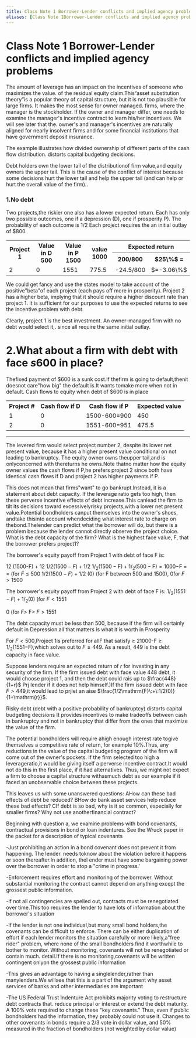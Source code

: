 ```yaml
---
title: Class Note 1 Borrower-Lender conflicts and implied agency problems
aliases: [Class Note 1Borrower-Lender conflicts and implied agency problems]
---
```


# Class Note 1 Borrower-Lender conflicts and implied agency problems

The amount of leverage has an impact on the incentives of someone who maximizes the value. of the residual equity claim.This“asset substitution theory”is a popular theory of capital structure, but it is not too plausible for large firms. It makes the most sense for owner managed. firms, where the manager is the stockholder. If the owner and manager differ, one needs to examine the manager's incentive contract to learn his/her incentives. We will see later that the. owner's and manager's incentives are naturally aligned for nearly insolvent firms and for some financial institutions that have government deposit insurance.

The example illustrates how divided ownership of different parts of the cash flow distribution. distorts capital budgeting decisions.

Debt holders own the lower tail of the distributionof firm value,and equity owners the upper tail. This is the cause of the conflict of interest because some decisions hurt the lower tail and help the upper tail (and can help or hurt the overall value of the firm)..

### 1.No debt

Two projects,the riskier one also has a lower expected return. Each has only two possible outcomes, one if a depression (D), one if prosperity P). The probability of each outcome is 1/2 Each project requires the an initial outlay of $\$800$

<table>
	<tbody>
		<tr>
			<th rowspan="2">Project 1</th>
			<th rowspan="2">Value in D 500</th>
			<th rowspan="2">Value in P 1500</th>
			<th rowspan="2">value 1000</th>
			<th colspan="2">Expected return</th>
		</tr>
		<tr>
			<th>200/800</th>
			<th>$25\%$ =</th>
		</tr>
		<tr>
			<td>2</td>
			<td>0</td>
			<td>1551</td>
			<td>775.5</td>
			<td>-24.5/800</td>
			<td>$=-3.06\%$</td>
		</tr>
	</tbody>
</table>

We could get fancy and use the states model to take account of the positive"beta"of each project (each pays off more in prosperity). Project 2 has a higher beta, implying that it should require a higher discount rate than project 1. It is sufficient for our purposes to use the expected returns to see the incentive problem with debt.

Clearly, project 1 is the best investment. An owner-managed firm with no debt would select it,. since all require the same initial outlay.

# 2.What about a firm with debt with face $s600$ in place?

Thefixed payment of $\$600$ is a sunk cost.If thefirm is going to default,thenit doesnot care"how big" the default is.It wants tomake more when not in default. Cash flows to equity when debt of $\$600$ is in place

<table>
	<tbody>
		<tr>
			<th>Project #</th>
			<th>Cash flow if D</th>
			<th>Cash flow if P</th>
			<th>Expected value</th>
		</tr>
		<tr>
			<td>1</td>
			<td>0</td>
			<td>1500-600=900</td>
			<td>450</td>
		</tr>
		<tr>
			<td>2</td>
			<td>0</td>
			<td>1551-600=951</td>
			<td>475.5</td>
		</tr>
	</tbody>
</table>

------------------------------------------------------------------

The levered firm would select project number 2, despite its lower net present value, because it has a higher present value conditional on not leading to bankruptcy. The equity owner owns theupper tail,and is onlyconcerned with thereturns he owns.Note thatno matter how the equity owner values the cash flows if P,he prefers project 2 since both have identical cash flows if D and project 2 has higher payments if P.

This does not mean that firms"want" to go bankrupt.Instead, it is a statement about debt capacity. If the leverage ratio gets too high, then these perverse incentive effects of debt increase.This canlead the firm to tilt its decisions toward excessivelyrisky projects,with a lower net present value.Potential bondholders canput themselves into the owner's shoes, andtake thisinto account whendeciding what interest rate to charge on thebond.Thelender can predict what the borrower will do, but there is a problem because the lender cannot directly observe the project choice. What is the debt capacity of the firm? What is the highest face value, F, that the borrower prefers project1?

The borrower's equity payoff from Project 1 with debt of face F is:

12 (1500-F) + 12 $1/2\left(1500-F\right)+1/2$ $1/ _{2}\left (1500- \mathrm{F} \right) + 1/ _{2}\left (500- \mathrm{F} \right) = 1000-$F = = (for $F\leq500$ $1/2\left(1500-F\right)+1/2$ (0) (for F between 500 and 1500), 0for $F>1500$

The borrower's equity payoff from Project 2 with debt of face F is: $1/_{2}(1551-F)+1/_{2}(0)$ (for $F<1551$

0 (for $F>$ F> $F>1551$

The debt capacity must be less than 500, because if the firm will certainly default in Depression all that matters is what it is worth in Prosperity

For $F<500$,Project 1is preferred for allF that satisfy $\geq$ 21000-F$\geq1/_2(1551-$F),which solves out to $F\leq449$. As a result, 449 is the debt capacity in face value.

Suppose lenders require an expected return of $r$ for investing in any security of the firm. If the firm issued debt with face value 448 debt, it would choose project 1, and then the debt could rais up to $\frac{448}{1+r}$ Prj lender if it does not help himself.)If the firm issued debt with face $F>449$,it would lead to prjiet an aise $\frac{1/2\mathrm{F}\:+\:1/2(0)}{1+\mathrm{r}}$.

Risky debt (debt with a positive probability of bankruptcy) distorts capital budgeting decisions It provides incentives to make tradeoffs between cash in bankruptcy and not in bankruptcy that differ from the ones that maximize the value of the firm.

The potential bondholders will require ahigh enough interest rate togive themselves a competitive rate of return, for example $10\%$.Thus, any reductions in the value of the capital budgeting program of the firm will come out of the owner's pockets. If the firm selected too high a leverageratio,it would be giving itself a perverse incentive contract.It would not do this in the first place, if it had alternatives. Thus, we might not expect a firm to choose a capital structure withasmuch debt as our example if it faced an unobservable choice between these projects.

This leaves us with some unanswered questions: AHow can these bad effects of debt be reduced? BHow do bank asset services help reduce these bad effects? CIf debt is so bad, why is it so common, especially for smaller firms? Why not use anotherfinancial contract?

Beginning with question a, we examine problems with bond covenants, contractual provisions in bond or loan indentures. See the Wruck paper in the packet for a description of typical covenants

-Just prohibiting an action in a bond covenant does not prevent it from happening. The lender. needs toknow about the violation before it happens or soon thereafter.In addition, thel ender must have some bargaining power over the borrower in order to stop a "crime in progress.'

-Enforcement requires effort and monitoring of the borrower. Without substantial monitoring the contract cannot depend on anything except the grossest public information.

-lf not all contingencies are spelled out, contracts must be renegotiated over time.This too requires the lender to have lots of information about the borrower's situation

-lf the lender is not one individual,but many small bond holders,the covenants can be difficult to enforce. There can be either duplication of effort if each lender monitors the situation carefully or more likely,a"free rider" problem, where none of the small bondholders find it worthwhile to bother to monitor. Without monitoring, covenants will not be renegotiated or contain much. detail.If there is no monitoring,covenants will be written contingent onlyon the grossest public information

-This gives an advantage to having a singlelender,rather than manylenders.We willsee that this is a part of the argument why asset services of banks and other intermediaries are important

-The US Federal Trust Indenture Act prohibits majority voting to restructure debt contracts that. reduce principal or interest or extend the debt maturity. A $100\%$ vote required to change these "key covenants." Thus, even if public bondholders had the information, they probably could not use it. Changes to other covenants in bonds require a 2/3 vote in dollar value, and $50\%$ measured in the fraction of bondholders (not weighted by dollar value)